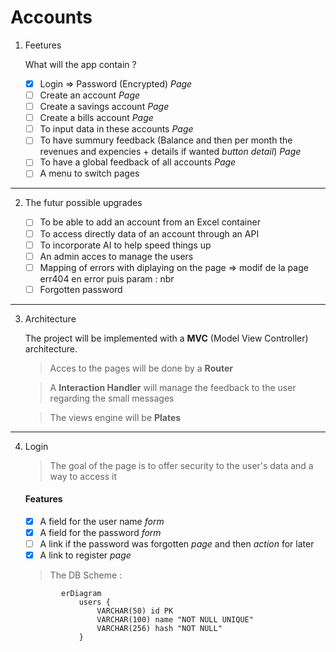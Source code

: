 # Accounts

1. Feetures 

    What will the app contain ?

   * [x] Login => Password (Encrypted) *Page*
   * [ ] Create an account *Page*
   * [ ] Create a savings account *Page*
   * [ ] Create a bills account *Page*
   * [ ] To input data in these accounts *Page*
   * [ ] To have summury feedback (Balance and then per month the revenues and expencies + details if wanted *button detail*) *Page*
   * [ ] To have a global feedback of all accounts *Page*
   * [ ] A menu to switch pages

---

2. The futur possible upgrades 


    * [ ] To be able to add an account from an Excel container
    * [ ] To access directly data of an account through an API
    * [ ] To incorporate AI to help speed things up
    * [ ] An admin acces to manage the users
    * [ ] Mapping of errors with diplaying on the page => modif de la page err404 en error puis param : nbr
    * [ ] Forgotten password

---

3. Architecture 

    The project will be implemented with a **MVC** (Model View Controller) architecture.

    > Acces to the pages will be done by a **Router**

    > A **Interaction Handler** will manage the feedback to the user regarding the small messages

    > The views engine will be **Plates**

---

4. Login

    > The goal of the page is to offer security to the user's data and a way to access it

    #### Features

     * [x] A field for the user name *form*
     * [x] A field for the password *form*
     * [ ] A link if the password was forgotten *page* and then *action* for later
     * [x] A link to register *page*

    > The DB Scheme :

    ```mermaid
            erDiagram
                users {
                    VARCHAR(50) id PK
                    VARCHAR(100) name "NOT NULL UNIQUE"
                    VARCHAR(256) hash "NOT NULL"
                }
    ```


